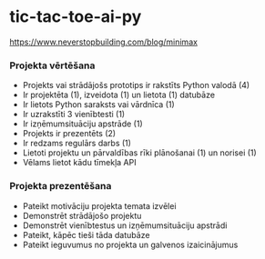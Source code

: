 # tic-tac-toe-ai-py

https://www.neverstopbuilding.com/blog/minimax

### Projekta vērtēšana
- Projekts vai strādājošs prototips ir rakstīts Python valodā (4)
- Ir projektēta (1), izveidota (1) un lietota (1) datubāze
- Ir lietots Python saraksts vai vārdnīca (1)
- Ir uzrakstīti 3 vienībtesti (1)
- Ir izņēmumsituāciju apstrāde (1)
- Projekts ir prezentēts (2)
- Ir redzams regulārs darbs (1)
- Lietoti projektu un pārvaldības rīki plānošanai (1) un norisei (1)
- Vēlams lietot kādu tīmekļa API

### Projekta prezentēšana
- Pateikt motivāciju projekta temata izvēlei
- Demonstrēt strādājošo projektu
- Demonstrēt vienībtestus un izņēmumsituāciju apstrādi
- Pateikt, kāpēc tieši tāda datubāze
- Pateikt ieguvumus no projekta un galvenos izaicinājumus
